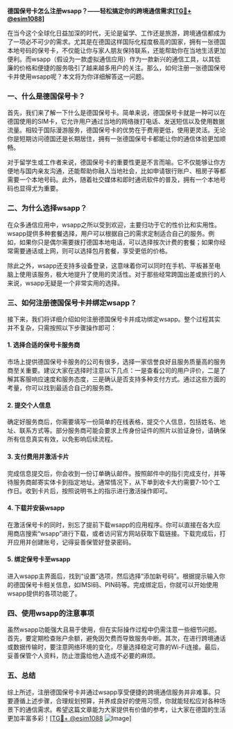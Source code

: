 **德国保号卡怎么注册wsapp？——轻松搞定你的跨境通信需求[[TG💪+ @esim1088](https://t.me/s/esim1088)]**

在当今这个全球化日益加深的时代，无论是留学、工作还是旅游，跨境通信都成为了一项必不可少的需求。尤其是在德国这样国际化程度极高的国家，拥有一张德国本地号码的保号卡，不仅能让你与家人朋友保持联系，还能帮助你在当地生活更加便利。而wsapp（假设为一款虚拟通信应用）作为一款新兴的通信工具，以其低廉的价格和便捷的服务吸引了越来越多用户的关注。那么，如何注册一张德国保号卡并使用wsapp呢？本文将为你详细解答这一问题。

### 一、什么是德国保号卡？

首先，我们来了解一下什么是德国保号卡。简单来说，德国保号卡就是一种可以在德国使用的SIM卡，它允许用户通过当地的网络拨打电话、发送短信以及使用数据流量。相较于国际漫游服务，德国保号卡的优势在于费用更低，使用更灵活。无论你是短期访问德国还是长期居住，拥有一张德国保号卡都能让你的通信体验更加顺畅。

对于留学生或工作者来说，德国保号卡的重要性更是不言而喻。它不仅能够让你方便地与国内亲友沟通，还能帮助你融入当地社会，比如申请银行账户、租房子等都需要一个本地号码。此外，随着社交媒体和即时通讯软件的普及，拥有一个本地号码也显得尤为重要。

### 二、为什么选择wsapp？

在众多通信应用中，wsapp之所以受到欢迎，主要归功于它的性价比和实用性。wsapp提供多种套餐选择，用户可以根据自己的需求定制适合自己的服务。例如，如果你只是偶尔需要拨打德国本地电话，可以选择按次计费的套餐；如果你经常需要通话或上网，则可以选择包月套餐，享受更低的价格。

除此之外，wsapp还支持多设备登录，这意味着你可以同时在手机、平板甚至电脑上使用该服务，极大地提升了使用的灵活性。对于那些经常跨国出差或旅行的人来说，wsapp无疑是一个非常实用的选择。

### 三、如何注册德国保号卡并绑定wsapp？

接下来，我们将详细介绍如何注册德国保号卡并成功绑定wsapp。整个过程其实并不复杂，只需按照以下步骤操作即可：

#### 1. 选择合适的保号卡服务商

市场上提供德国保号卡服务的公司有很多，选择一家信誉良好且服务质量高的服务商至关重要。建议大家在选择时注意以下几点：一是查看公司的用户评价，二是了解其客服响应速度和服务态度，三是确认是否支持多种支付方式。通过这些方面的考量，你可以找到最适合自己的服务商。

#### 2. 提交个人信息

确定好服务商后，你需要填写一份简单的在线表格，提交个人信息，包括姓名、地址、联系方式等。部分服务商可能会要求上传身份证件的照片以验证身份，请确保所有信息真实有效，以免影响后续流程。

#### 3. 支付费用并激活卡片

完成信息提交后，你会收到一份订单确认邮件。按照邮件中的指引完成支付，并等待服务商邮寄实体卡到指定地址。通常情况下，从下单到收卡大约需要7-10个工作日。收到卡片后，按照说明书上的指示进行激活操作即可。

#### 4. 下载并安装wsapp

在激活保号卡的同时，别忘了提前下载wsapp的应用程序。你可以直接在各大应用商店搜索“wsapp”进行下载，或者访问官方网站获取下载链接。下载完成后，打开应用并创建账号，记得妥善保管好登录密码。

#### 5. 绑定保号卡至wsapp

进入wsapp主界面后，找到“设置”选项，然后选择“添加新号码”。根据提示输入你的德国保号卡相关信息，如IMSI码、PIN码等。完成绑定后，你就可以开始使用wsapp提供的各项功能了。

### 四、使用wsapp的注意事项

虽然wsapp功能强大且易于使用，但在实际操作过程中仍需注意一些细节问题。首先，要定期检查账户余额，避免因欠费而导致服务中断。其次，在进行跨境通话或数据传输时，要注意网络环境的变化，尽量选择稳定可靠的Wi-Fi连接。最后，妥善保管个人资料，防止泄露给他人造成不必要的麻烦。

### 五、总结

综上所述，注册德国保号卡并通过wsapp享受便捷的跨境通信服务并非难事。只要遵循上述步骤，合理规划预算，并养成良好的使用习惯，你就能轻松应对各种场景下的通信需求。希望这篇文章能为大家提供有价值的参考，让大家在德国的生活更加丰富多彩！[[TG💪+ @esim1088](https://t.me/s/esim1088) ![Image](https://i.postimg.cc/4NQfJmqS/Snipaste-2025-05-13-00-14-12.png)]